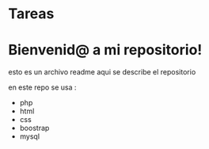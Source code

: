 # Tareas

<h1>Bienvenid@  a mi repositorio!   </h1>

esto es un archivo readme  aqui se describe el repositorio 

en este repo se usa :

* php
* html 
* css
* boostrap
* mysql 




